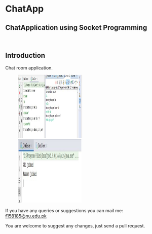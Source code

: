 # ChatApp

## ChatApplication using Socket Programming
<br>

## Introduction
Chat room application. <br>



<p id="img_cont">
    <img src="output_clients.JPG" width = "200" height= "200" hspace=40>
    <img src="output_server.JPG" width = "200" height= "200" hspace=40>
</p>

If you have any queries or suggestions you can mail me: f158185@nu.edu.pk

You are welcome to suggest any changes, just send a pull request.

